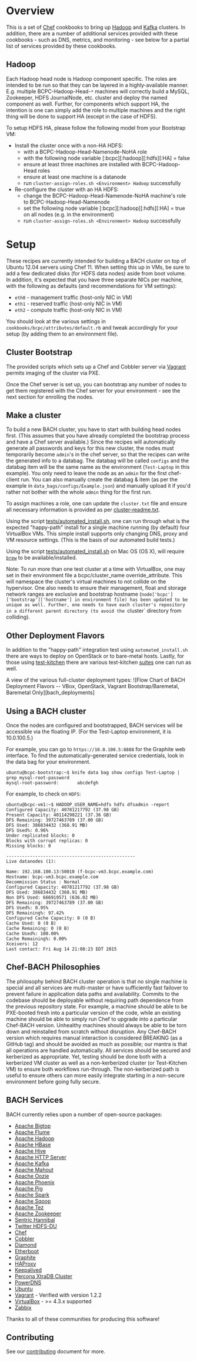 Overview
========

This is a set of [Chef](https://github.com/opscode/chef) cookbooks to bring up
[Hadoop](http://hadoop.apache.org/) and [Kafka](http://kafka.apache.org)
clusters. In addition, there are a number of additional services provided with
these cookbooks - such as DNS, metrics, and monitoring - see below for a partial
list of services provided by these cookbooks.

Hadoop
------

Each Hadoop head node is Hadoop component specific. The roles are intended to
be run so that they can be layered in a highly-available manner. E.g. multiple
BCPC-Hadoop-Head-``*`` machines will correctly build a MySQL, Zookeeper, HDFS
JournalNode, etc. cluster and deploy the named component as well. Further,
for components which support HA, the intention is one can simply add the
role to multiple machines and the right thing will be done to support HA
(except in the case of HDFS).

To setup HDFS HA, please follow the following model from your Bootstrap VM:
* Install the cluster once with a non-HA HDFS:
  - with a BCPC-Hadoop-Head-Namenode-NoHA role
  - with the following node variable [:bcpc][:hadoop][:hdfs][:HA] = false
  - ensure at least three machines are installed with BCPC-Hadoop-Head roles
  - ensure at least one machine is a datanode
  - run ``cluster-assign-roles.sh <Environment> Hadoop`` successfully
* Re-configure the cluster with an HA HDFS:
  - change the BCPC-Hadoop-Head-Namenode-NoHA machine's role to
    BCPC-Hadoop-Head-Namenode
  - set the following node variable [:bcpc][:hadoop][:hdfs][:HA] = true on
    all nodes (e.g. in the environment)
  - run ``cluster-assign-roles.sh <Environment> Hadoop`` successfully

Setup
=====

These recipes are currently intended for building a BACH cluster on top of
Ubuntu 12.04 servers using Chef 11. When setting this up in VMs, be sure to
add a few dedicated disks (for HDFS data nodes) aside from boot volume. In
addition, it's expected that you have three separate NICs per machine, with
the following as defaults (and recommendations for VM settings):
 - ``eth0`` - management traffic (host-only NIC in VM)
 - ``eth1`` - reserved traffic (host-only NIC in VM)
 - ``eth2`` - compute traffic (host-only NIC in VM)

You should look at the various settings in ``cookbooks/bcpc/attributes/default.rb``
and tweak accordingly for your setup (by adding them to an environment file).

Cluster Bootstrap
-----------------

The provided scripts which sets up a Chef and Cobbler server via
[Vagrant](http://www.vagrantup.com/) permits imaging of the cluster via PXE.

Once the Chef server is set up, you can bootstrap any number of nodes to get
them registered with the Chef server for your environment - see the next
section for enrolling the nodes.

Make a cluster
--------------

To build a new BACH cluster, you have to start with building head nodes
first. (This assumes that you have already completed the bootstrap process and
have a Chef server available.)  Since the recipes will automatically generate
all passwords and keys for this new cluster, the nodes must temporarily become
``admin``'s in the chef server, so that the recipes can write the generated info
to a databag.  The databag will be called ``configs`` and the databag item will
be the same name as the environment (``Test-Laptop`` in this example). You only
need to leave the node as an ``admin`` for the first chef-client run. You can
also manually create the databag & item (as per the example in
``data_bags/configs/Example.json``) and manually upload it if you'd rather not
bother with the whole ``admin`` thing for the first run.

To assign machines a role, one can update the ``cluster.txt`` file and ensure
all necessary information is provided as per [cluster-readme.txt](./cluster-readme.txt).

Using the script [tests/automated_install.sh](./tests/automated_install.sh),
one can run through what is the expected "happy-path" install for a single
machine running (by default) four VirtualBox VMs. This simple install supports
only changing DNS, proxy and VM resource settings. (This is the basis of our
automated build tests.)

Using the script [tests/automated_install.sh](./tests/automated_install.sh) on Mac OS (OS X),
will require [`brew`](http://brew.sh) to be available/installed.

Note: To run more than one test cluster at a time with VirtualBox, one may
      set in their environment file a bcpc/cluster_name override_attribute.
      This will namespace the cluster's virtual machines to not collide on the
      hypervisor. One also needs to ensure their management, float and storage
      network ranges are exclusive and bootstrap hostname 
      (`node['bcpc']['bootstrap']['hostname'] in environment file) has been
      updated to be unique as well. Further, one needs to have each cluster's
      repository in a different parent directory (to avoid the `cluster`
      directory from colliding).

Other Deployment Flavors
------------------------

In addition to the "happy-path" integration test using `automated_install.sh` there are ways to deploy on OpenStack or to bare-metal hosts. Lastly, for those using [test-kitchen](http://kitchen.ci/) there are various test-kitchen [suites](./.kitchen.yml) one can run as well.

A view of the various full-cluster deployment types:
![Flow Chart of BACH Deployment Flavors -- VBox, OpenStack, Vagrant Bootstrap/Baremetal, Baremetal Only][bach_deployments]

Using a BACH cluster
--------------------

Once the nodes are configured and bootstrapped, BACH services will be
accessible via the floating IP.  (For the Test-Laptop environment, it is
10.0.100.5.)

For example, you can go to ``https://10.0.100.5:8888`` for the Graphite
web interface.  To find the automatically-generated service credentials, look
in the data bag for your environment.

```
ubuntu@bcpc-bootstrap:~$ knife data bag show configs Test-Laptop | grep mysql-root-password
mysql-root-password:       abcdefgh
```

For example, to check on ``HDFS``:

```
ubuntu@bcpc-vm1:~$ HADOOP_USER_NAME=hdfs hdfs dfsadmin -report
Configured Capacity: 40781217792 (37.98 GB)
Present Capacity: 40114298221 (37.36 GB)
DFS Remaining: 39727463789 (37.00 GB)
DFS Used: 386834432 (368.91 MB)
DFS Used%: 0.96%
Under replicated blocks: 0
Blocks with corrupt replicas: 0
Missing blocks: 0

-------------------------------------------------
Live datanodes (1):

Name: 192.168.100.13:50010 (f-bcpc-vm3.bcpc.example.com)
Hostname: bcpc-vm3.bcpc.example.com
Decommission Status : Normal
Configured Capacity: 40781217792 (37.98 GB)
DFS Used: 386834432 (368.91 MB)
Non DFS Used: 666919571 (636.02 MB)
DFS Remaining: 39727463789 (37.00 GB)
DFS Used%: 0.95%
DFS Remaining%: 97.42%
Configured Cache Capacity: 0 (0 B)
Cache Used: 0 (0 B)
Cache Remaining: 0 (0 B)
Cache Used%: 100.00%
Cache Remaining%: 0.00%
Xceivers: 12
Last contact: Fri Aug 14 21:08:23 EDT 2015
```

Chef-BACH Philosophies
----------------------
The philosophy behind BACH cluster operation is that no single machine is
special and all services are multi-master or have sufficiently fast failover
to prevent failure in application data paths and availability. Commits to
the codebase should be deployable without requiring path dependence from the
previous repository state. For example, a machine should be able to be
PXE-booted fresh into a particular version of the code, while an existing
machine should be able to simply run Chef to upgrade into a particular
Chef-BACH version. Unhealthy machines should always be able to be torn down and
reinstalled from scratch without disruption. Any Chef-BACH version which
requires manual interaction is considered BREAKING (as a GitHub tag) and
should be avoided as much as possible; our mantra is that all operations are
handled automatically. All services should be secured and kerberized as
appropriate.  Yet, testing should be done both with a kerberized VM cluster
as well as a non-kerberized cluster (or Test-Kitchen VM) to ensure both workflows
run-through. The non-kerberized path is useful to ensure others can more
easily integrate starting in a non-secure environment before going fully
secure.

BACH Services
-------------

BACH currently relies upon a number of open-source packages:

 - [Apache Bigtop](http://bigtop.apache.org/)
 - [Apache Flume](http://flume.apache.org/)
 - [Apache Hadoop](http://hadoop.apache.org/)
 - [Apache HBase](http://hbase.apache.org/)
 - [Apache Hive](http://hive.apache.org/)
 - [Apache HTTP Server](http://httpd.apache.org/)
 - [Apache Kafka](http://kafka.apache.org/)
 - [Apache Mahout](http://mahout.apache.org/)
 - [Apache Oozie](http://oozie.apache.org/)
 - [Apache Phoenix](http://phoenix.apache.org)
 - [Apache Pig](http://pig.apache.org/)
 - [Apache Spark](http://spark.apache.org/)
 - [Apache Sqoop](http://sqoop.apache.org/)
 - [Apache Tez](http://tez.apache.org)
 - [Apache Zookeeper](http://zookeeper.apache.org)
 - [Sentric Hannibal](https://github.com/sentric/hannibal/)
 - [Twitter HDFS-DU](https://github.com/twitter/hdfs-du)
 - [Chef](http://www.getchef.com/chef/)
 - [Cobbler](http://cobbler.github.io/)
 - [Diamond](https://github.com/BrightcoveOS/Diamond)
 - [Etherboot](http://etherboot.org/)
 - [Graphite](http://graphite.readthedocs.org/en/latest/)
 - [HAProxy](http://haproxy.1wt.eu/)
 - [Keepalived](http://www.keepalived.org/)
 - [Percona XtraDB Cluster](http://www.percona.com/software/percona-xtradb-cluster)
 - [PowerDNS](https://www.powerdns.com/)
 - [Ubuntu](http://www.ubuntu.com/)
 - [Vagrant](http://www.vagrantup.com/) - Verified with version 1.2.2
 - [VirtualBox](https://www.virtualbox.org/) - >= 4.3.x supported
 - [Zabbix](http://www.zabbix.com/)

Thanks to all of these communities for producing this software!

Contributing
------------

See our [contributing](./CONTRIBUTING.md) document for more.

